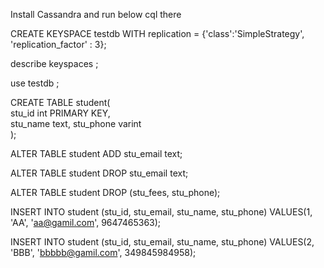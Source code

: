 Install Cassandra and run below cql there

CREATE KEYSPACE testdb  WITH replication = {'class':'SimpleStrategy', 'replication_factor' : 3}; 

describe keyspaces ;

use testdb ;

CREATE TABLE student(  
   stu_id int PRIMARY KEY,  
   stu_name text, 
   stu_phone varint  
   );  
   
   

ALTER TABLE student  ADD stu_email text; 

ALTER TABLE student  DROP stu_email text;    

ALTER TABLE student  DROP (stu_fees, stu_phone);   


INSERT INTO student (stu_id, stu_email, stu_name, stu_phone)  VALUES(1, 'AA', 'aa@gamil.com', 9647465363);

INSERT INTO student (stu_id, stu_email, stu_name, stu_phone)  VALUES(2, 'BBB', 'bbbbb@gamil.com', 349845984958);
